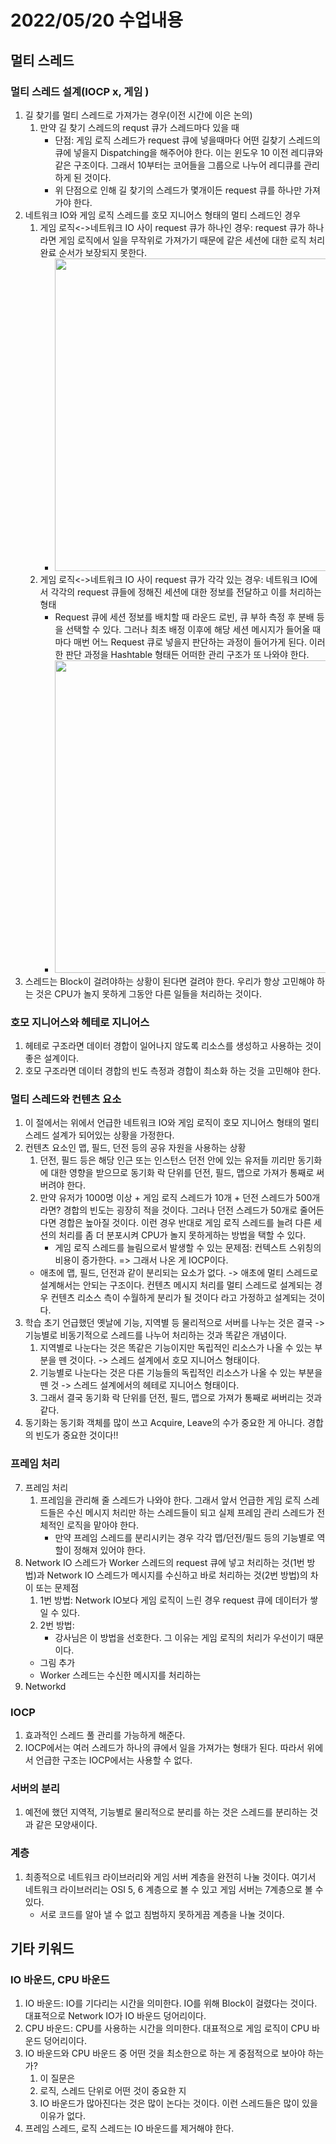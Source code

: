 # 2022/05/20 수업내용
## 멀티 스레드
### 멀티 스레드 설계(IOCP x, 게임 )
1. 길 찾기를 멀티 스레드로 가져가는 경우(이전 시간에 이은 논의)
    1) 만약 길 찾기 스레드의 requst 큐가 스레드마다 있을 때
        * 단점: 게임 로직 스레드가 request 큐에 넣을때마다 어떤 길찾기 스레드의 큐에 넣을지 Dispatching을 해주어야 한다. 이는 윈도우 10 이전 레디큐와 같은 구조이다. 그래서 10부터는 코어들을 그룹으로 나누어 레디큐를 관리하게 된 것이다.
        * 위 단점으로 인해 길 찾기의 스레드가 몇개이든 request 큐를 하나만 가져가야 한다.
2. 네트워크 IO와 게임 로직 스레드를 호모 지니어스 형태의 멀티 스레드인 경우
    1) 게임 로직<->네트워크 IO 사이 request 큐가 하나인 경우: request 큐가 하나라면 게임 로직에서 일을 무작위로 가져가기 때문에 같은 세션에 대한 로직 처리 완료 순서가 보장되지 못한다. 
        * <img width=500 src="https://user-images.githubusercontent.com/95362065/169540816-28bb635c-f308-4412-8de2-599f90b3d5d3.png">
    2) 게임 로직<->네트워크 IO 사이 request 큐가 각각 있는 경우: 네트워크 IO에서 각각의 request 큐들에 정해진 세션에 대한 정보를 전달하고 이를 처리하는 형태
        * Request 큐에 세션 정보를 배치할 때 라운드 로빈, 큐 부하 측정 후 분배 등을 선택할 수 있다. 그러나 최초 배정 이후에 해당 세션 메시지가 들어올 때마다 매번 어느 Request 큐로 넣을지 판단하는 과정이 들어가게 된다. 이러한 판단 과정을 Hashtable 형태든 어떠한 관리 구조가 또 나와야 한다.
        * <img width=500 src="https://user-images.githubusercontent.com/95362065/169542185-97e74fc2-0c10-4a57-8e50-b0d6a13828ae.png">
3. 스레드는 Block이 걸려야하는 상황이 된다면 걸려야 한다. 우리가 항상 고민해야 하는 것은 CPU가 놀지 못하게 그동안 다른 일들을 처리하는 것이다.

### 호모 지니어스와 헤테로 지니어스
1. 헤테로 구조라면 데이터 경합이 일어나지 않도록 리소스를 생성하고 사용하는 것이 좋은 설계이다.
2. 호모 구조라면 데이터 경합의 빈도 측정과 경합이 최소화 하는 것을 고민해야 한다.

### 멀티 스레드와 컨텐츠 요소
1. 이 절에서는 위에서 언급한 네트워크 IO와 게임 로직이 호모 지니어스 형태의 멀티 스레드 설계가 되어있는 상황을 가정한다.
2. 컨텐츠 요소인 맵, 필드, 던전 등의 공유 자원을 사용하는 상황
    1) 던전, 필드 등은 해당 인근 또는 인스턴스 던전 안에 있는 유저들 끼리만 동기화에 대한 영향을 받으므로 동기화 락 단위를 던전, 필드, 맵으로 가져가 통째로 써버려야 한다.
    2) 만약 유저가 1000명 이상 + 게임 로직 스레드가 10개 + 던전 스레드가 500개라면? 경합의 빈도는 굉장히 적을 것이다. 그러나 던전 스레드가 50개로 줄어든다면 경합은 높아질 것이다. 이런 경우 반대로 게임 로직 스레드를 늘려 다른 세션의 처리를 좀 더 분포시켜 CPU가 놀지 못하게하는 방법을 택할 수 있다.
        * 게임 로직 스레드를 늘림으로서 발생할 수 있는 문제점: 컨텍스트 스위칭의 비용이 증가한다. => 그래서 나온 게 IOCP이다.
    * 애초에 맵, 필드, 던전과 같이 분리되는 요소가 없다. -> 애초에 멀티 스레드로 설계해서는 안되는 구조이다. 컨텐츠 메시지 처리를 멀티 스레드로 설계되는 경우 컨텐츠 리소스 측이 수월하게 분리가 될 것이다 라고 가정하고 설계되는 것이다.
3. 학습 초기 언급했던 옛날에 기능, 지역별 등 물리적으로 서버를 나누는 것은 결국 -> 기능별로 비동기적으로 스레드를 나누어 처리하는 것과 똑같은 개념이다.
    1) 지역별로 나눈다는 것은 똑같은 기능이지만 독립적인 리소스가 나올 수 있는 부분을 뗀 것이다. -> 스레드 설계에서 호모 지니어스 형태이다.
    2) 기능별로 나눈다는 것은 다른 기능들의 독립적인 리소스가 나올 수 있는 부분을 뗀 것 -> 스레드 설계에서의 헤테로 지니어스 형태이다.
    3) 그래서 결국 동기화 락 단위를 던전, 필드, 맵으로 가져가 통째로 써버리는 것과 같다.
4. 동기화는 동기화 객체를 많이 쓰고 Acquire, Leave의 수가 중요한 게 아니다. 경합의 빈도가 중요한 것이다!!

### 프레임 처리
7. 프레임 처리
    1) 프레임을 관리해 줄 스레드가 나와야 한다. 그래서 앞서 언급한 게임 로직 스레드들은 수신 메시지 처리만 하는 스레드들이 되고 실제 프레임 관리 스레드가 전체적인 로직을 맡아야 한다.
        * 만약 프레임 스레드를 분리시키는 경우 각각 맵/던전/필드 등의 기능별로 역할이 정해져 있어야 한다.
8. Network IO 스레드가 Worker 스레드의 request 큐에 넣고 처리하는 것(1번 방법)과 Network IO 스레드가 메시지를 수신하고 바로 처리하는 것(2번 방법)의 차이 또는 문제점
    1) 1번 방법: Network IO보다 게임 로직이 느린 경우 request 큐에 데이터가 쌓일 수 있다. 
    2) 2번 방법: 
        * 강사님은 이 방법을 선호한다. 그 이유는 게임 로직의 처리가 우선이기 때문이다.
    * 그림 추가
    * Worker 스레드는 수신한 메시지를 처리하는 
9. Networkd

### IOCP
1. 효과적인 스레드 풀 관리를 가능하게 해준다. 
2. IOCP에서는 여러 스레드가 하나의 큐에서 일을 가져가는 형태가 된다. 따라서 위에서 언급한 구조는 IOCP에서는 사용할 수 없다.

### 서버의 분리
1. 예전에 했던 지역적, 기능별로 물리적으로 분리를 하는 것은 스레드를 분리하는 것과 같은 모양새이다.

### 계층
1. 최종적으로 네트워크 라이브러리와 게임 서버 계층을 완전히 나눌 것이다. 여기서 네트워크 라이브러리는 OSI 5, 6 계층으로 볼 수 있고 게임 서버는 7계층으로 볼 수 있다.
    * 서로 코드를 알아 낼 수 없고 침범하지 못하게끔 계층을 나눌 것이다.

## 기타 키워드
### IO 바운드, CPU 바운드
1. IO 바운드: IO를 기다리는 시간을 의미한다. IO를 위해 Block이 걸렸다는 것이다. 대표적으로 Network IO가 IO 바운드 덩어리이다.
2. CPU 바운드: CPU를 사용하는 시간을 의미한다. 대표적으로 게임 로직이 CPU 바운드 덩어리이다.
3. IO 바운드와 CPU 바운드 중 어떤 것을 최소한으로 하는 게 중점적으로 보아야 하는가?
    1) 이 질문은
    2) 로직, 스레드 단위로 어떤 것이 중요한 지 
    3) IO 바운드가 많아진다는 것은 많이 논다는 것이다. 이런 스레드들은 많이 있을 이유가 없다.
5. 프레임 스레드, 로직 스레드는 IO 바운드를 제거해야 한다.
